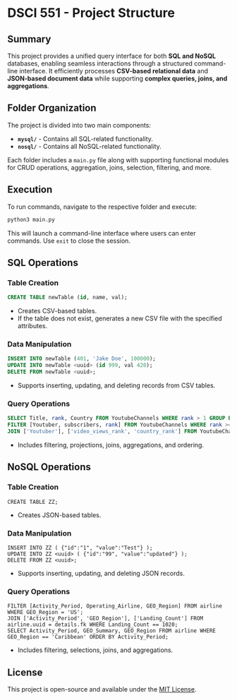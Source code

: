 # DSCI 551 - Project Structure

## Summary
This project provides a unified query interface for both **SQL and NoSQL** databases, enabling seamless interactions through a structured command-line interface. It efficiently processes **CSV-based relational data** and **JSON-based document data** while supporting **complex queries, joins, and aggregations**.

## Folder Organization
The project is divided into two main components:
- **`mysql/`** - Contains all SQL-related functionality.
- **`nosql/`** - Contains all NoSQL-related functionality.

Each folder includes a `main.py` file along with supporting functional modules for CRUD operations, aggregation, joins, selection, filtering, and more.

## Execution
To run commands, navigate to the respective folder and execute:
```bash
python3 main.py
```
This will launch a command-line interface where users can enter commands. Use `exit` to close the session.

## SQL Operations
### **Table Creation**
```sql
CREATE TABLE newTable (id, name, val);
```
- Creates CSV-based tables.
- If the table does not exist, generates a new CSV file with the specified attributes.

### **Data Manipulation**
```sql
INSERT INTO newTable (401, 'Jake Doe', 100000);
UPDATE INTO newTable <uuid> (id 999, val 420);
DELETE FROM newTable <uuid>;
```
- Supports inserting, updating, and deleting records from CSV tables.

### **Query Operations**
```sql
SELECT Title, rank, Country FROM YoutubeChannels WHERE rank > 1 GROUP BY Country ORDER BY Country;
FILTER [Youtuber, subscribers, rank] FROM YoutubeChannels WHERE rank >= 5;
JOIN ['Youtuber'], ['video_views_rank', 'country_rank'] FROM YoutubeChannels.uuid = YoutubeViews.fk WHERE country_rank >= 5 ORDER BY Youtuber;
```
- Includes filtering, projections, joins, aggregations, and ordering.

## NoSQL Operations
### **Table Creation**
```nosql
CREATE TABLE ZZ;
```
- Creates JSON-based tables.

### **Data Manipulation**
```nosql
INSERT INTO ZZ ( {"id":"1", "value":"Test"} );
UPDATE INTO ZZ <uuid> ( {"id":"99", "value":"updated"} );
DELETE FROM ZZ <uuid>;
```
- Supports inserting, updating, and deleting JSON records.

### **Query Operations**
```nosql
FILTER [Activity_Period, Operating_Airline, GEO_Region] FROM airline WHERE GEO_Region = 'US';
JOIN ['Activity_Period', 'GEO_Region'], ['Landing_Count'] FROM airline.uuid = details.fk WHERE Landing_Count == 1020;
SELECT Activity_Period, GEO_Summary, GEO_Region FROM airline WHERE GEO_Region == 'Caribbean' ORDER BY Activity_Period;
```
- Includes filtering, selections, joins, and aggregations.

## License
This project is open-source and available under the [MIT License](LICENSE).
